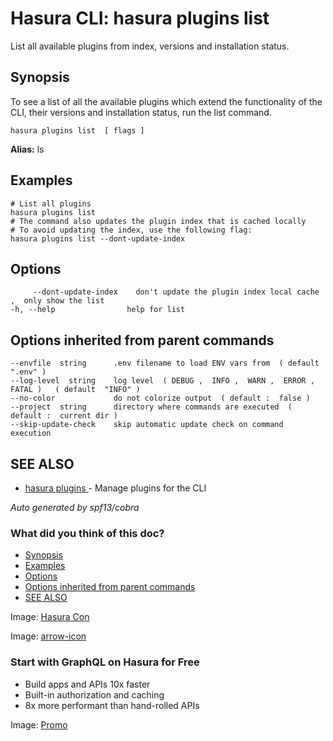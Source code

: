 # Hasura CLI: hasura plugins list

List all available plugins from index, versions and installation status.

## Synopsis​

To see a list of all the available plugins which extend the functionality of the CLI, their versions and installation status, run the list command.

`hasura plugins list  [ flags ]`

 **Alias:** ls

## Examples​

```
# List all plugins
hasura plugins list
# The command also updates the plugin index that is cached locally
# To avoid updating the index, use the following flag:
hasura plugins list --dont-update-index
```

## Options​

```
     --dont-update-index    don't update the plugin index local cache ,  only show the list
-h, --help                help for list
```

## Options inherited from parent commands​

```
--envfile  string      .env filename to load ENV vars from  ( default  ".env" )
--log-level  string    log level  ( DEBUG ,  INFO ,  WARN ,  ERROR ,  FATAL )   ( default  "INFO" )
--no-color             do not colorize output  ( default :  false )
--project  string      directory where commands are executed  ( default :  current dir )
--skip-update-check    skip automatic update check on command execution
```

## SEE ALSO​

- [ hasura plugins ](https://hasura.io/docs/latest/hasura-cli/commands/hasura_plugins/)- Manage plugins for the CLI


 *Auto generated by spf13/cobra* 

### What did you think of this doc?

- [ Synopsis ](https://hasura.io/docs/latest/hasura-cli/commands/hasura_plugins_list/#synopsis)
- [ Examples ](https://hasura.io/docs/latest/hasura-cli/commands/hasura_plugins_list/#examples)
- [ Options ](https://hasura.io/docs/latest/hasura-cli/commands/hasura_plugins_list/#options)
- [ Options inherited from parent commands ](https://hasura.io/docs/latest/hasura-cli/commands/hasura_plugins_list/#options-inherited-from-parent-commands)
- [ SEE ALSO ](https://hasura.io/docs/latest/hasura-cli/commands/hasura_plugins_list/#see-also)


Image: [ Hasura Con ](https://res.cloudinary.com/dh8fp23nd/image/upload/v1686154570/hasura-con-2023/has-con-light-date_r2a2ud.png)

Image: [ arrow-icon ](https://res.cloudinary.com/dh8fp23nd/image/upload/v1683723549/main-web/chevron-right_ldbi7d.png)

### Start with GraphQL on Hasura for Free

- Build apps and APIs 10x faster
- Built-in authorization and caching
- 8x more performant than hand-rolled APIs


Image: [ Promo ](https://hasura.io/docs/assets/images/hasura-free-ff60e409244e0ea12b5a3045d1a9096b.png)